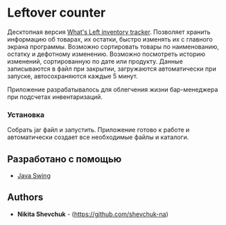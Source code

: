 # Leftover counter

Десктопная версия [What's Left inventory tracker](https://github.com/shevchuk-na/WhatsLeft). Позволяет хранить информацию об товарах,
их остатки, быстро изменять их с главного экрана программы. Возможно сортировать товары по наименованию, остатку и дефотному изменению.
Возможно посмотреть историю изменений, сортированную по дате или продукту. Данные записываются в файл при закрытии, загружаются 
автоматически при запуске, автосохраняются каждые 5 минут. 

Приложение разрабатывалось для облегчения жизни бар-менеджера при подсчетах инвентаризаций.

### Установка

Собрать jar файл и запустить.
Приложение готово к работе и автоматически создает все необходимые файлы и каталоги. 


## Разработано с помощью

* [Java Swing](https://docs.oracle.com/javase/tutorial/uiswing/start/index.html)

## Authors

* **Nikita Shevchuk** - (https://github.com/shevchuk-na)
